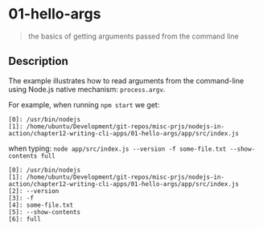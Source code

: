 # 01-hello-args
> the basics of getting arguments passed from the command line

## Description
The example illustrates how to read arguments from the command-line using Node.js native mechanism: `process.argv`.

For example, when running `npm start` we get:
```
[0]: /usr/bin/nodejs
[1]: /home/ubuntu/Development/git-repos/misc-prjs/nodejs-in-action/chapter12-writing-cli-apps/01-hello-args/app/src/index.js
```

when typing: `node app/src/index.js --version -f some-file.txt --show-contents full`
```
[0]: /usr/bin/nodejs
[1]: /home/ubuntu/Development/git-repos/misc-prjs/nodejs-in-action/chapter12-writing-cli-apps/01-hello-args/app/src/index.js
[2]: --version
[3]: -f
[4]: some-file.txt
[5]: --show-contents
[6]: full
```